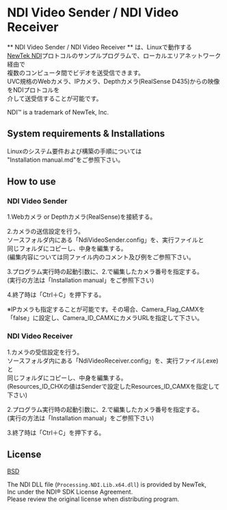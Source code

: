 NDI Video Sender / NDI Video Receiver
=======


** NDI Video Sender / NDI Video Receiver ** は、Linuxで動作する  
[NewTek NDI]プロトコルのサンプルプログラムで、ローカルエリアネットワーク経由で  
複数のコンピュータ間でビデオを送受信できます。  
  UVC規格のWebカメラ、IPカメラ、Depthカメラ(RealSense D435)からの映像をNDIプロトコルを  
介して送受信することが可能です。
  
NDI™ is a trademark of NewTek, Inc.  
  
[NewTek NDI]: http://NDI.NewTek.com/
  
System requirements & Installations
-------------------
Linuxのシステム要件および構築の手順については  
"Installation manual.md"をご参照下さい。  
  
How to use
--------------------
  
### NDI Video Sender
  
1.Webカメラ or Depthカメラ(RealSense)を接続する。  
  
2.カメラの送信設定を行う。  
  ソースフォルダ内にある「NdiVideoSender.config」を、実行ファイルと  
  同じフォルダにコピーし、中身を編集する。  
  (編集内容については同ファイル内のコメント及び例をご参照下さい。  
  
3.プログラム実行時の起動引数に、2.で編集したカメラ番号を指定する。  
  (実行の方法は「Installation manual」をご参照下さい)  
  
4.終了時は「Ctrl＋C」を押下する。  
  
  ※IPカメラも指定することが可能です。その場合、Camera\_Flag\_CAMXを  
    「false」に設定し、Camera_ID_CAMXにカメラURLを指定して下さい。  
  
  
### NDI Video Receiver
	
1.カメラの受信設定を行う。  
  ソースフォルダ内にある「NdiVideoReceiver.config」を、実行ファイル(.exe)と  
  同じフォルダにコピーし、中身を編集する。  
  (Resources\_ID\_CHXの値はSenderで設定したResources\_ID\_CAMXを指定して下さい)  
  
2.プログラム実行時の起動引数に、2.で編集したカメラ番号を指定する。  
  (実行の方法は「Installation manual」をご参照下さい)  
  
3.終了時は「Ctrl＋C」を押下する。  
  
  
License
-------

[BSD](LICENSE)

The NDI DLL file (`Processing.NDI.Lib.x64.dll`) is provided by NewTek,   
Inc under the NDI® SDK License Agreement.  
Please review the original license when distributing program.  
